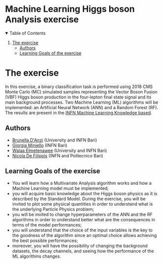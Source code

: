 # Machine Learning Higgs boson Analysis exercise 

<!-- TABLE OF CONTENTS -->
<details open="open">
  <summary>Table of Contents</summary>
  <ol>
    <li>
      <a href="##The-exercise">The exercise</a>
      <ul>
        <li><a href="#Authors">Authors</a></li>
        <li><a href="#Learning-Goals-of-the-exercise">Learning Goals of the exercise</a></li>
      </ul>
    </li>
  </ol>
</details>

# The exercise
In this exercise, a binary classification task is performed using 2018 CMS Monte Carlo (MC) simulated samples representing the Vector Boson Fusion (VBF) Higgs boson production in the four-lepton final state signal and its main background processes. Two Machine Learning (ML) algorithms will be implemented: an Artificial Neural Network (ANN) and a Random Forest (RF). The results are present in the [INFN Machine Learning Knowledge based](https://confluence.infn.it/pages/viewpage.action?pageId=53906361).

## Authors

- [Brunella D'Anzi](https://github.com/bdanzi) (University and INFN Bari)
- [Giorgia Miniello](https://github.com/miniello) (INFN Bari)
- [Walaa Elmetenawee](https://github.com/elmentenawee) (University and INFN Bari)
- [Nicola De Filippis](https://github.com/ndefilip) (INFN and Politecnico Bari)


## Learning Goals of the exercise
* You will learn how a Multivariate Analysis algorithm works and how a Machine Learning model must be implemented;
* you will acquire basic knowledge about the Higgs boson physics as it is described by the Standard Model. During the exercise, you will be invited to plot some physical quantities in order to understand what is the underlying Particle Physics problem;
* you will be invited to change hyperparameters of the ANN and the RF algorithms in order to understand better what are the consequences in terms of the model performances;
* you will understand that the choice of the input variables is the key to the goodness of the algorithm since an optimal choice allows achieving the best possible performances;
* moreover, you will have the possibility of changing the background datasets, the decay channels, and seeing how the performance of the ML algorithms changes.
